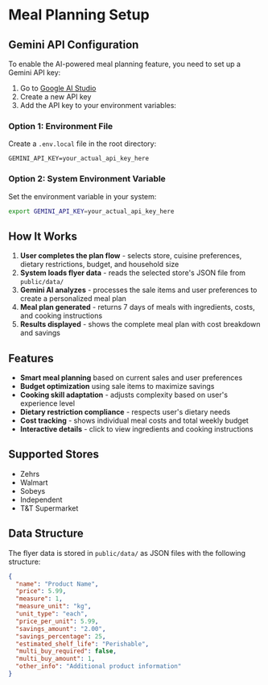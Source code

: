 # Meal Planning Setup

## Gemini API Configuration

To enable the AI-powered meal planning feature, you need to set up a Gemini API key:

1. Go to [Google AI Studio](https://makersuite.google.com/app/apikey)
2. Create a new API key
3. Add the API key to your environment variables:

### Option 1: Environment File
Create a `.env.local` file in the root directory:
```
GEMINI_API_KEY=your_actual_api_key_here
```

### Option 2: System Environment Variable
Set the environment variable in your system:
```bash
export GEMINI_API_KEY=your_actual_api_key_here
```

## How It Works

1. **User completes the plan flow** - selects store, cuisine preferences, dietary restrictions, budget, and household size
2. **System loads flyer data** - reads the selected store's JSON file from `public/data/`
3. **Gemini AI analyzes** - processes the sale items and user preferences to create a personalized meal plan
4. **Meal plan generated** - returns 7 days of meals with ingredients, costs, and cooking instructions
5. **Results displayed** - shows the complete meal plan with cost breakdown and savings

## Features

- **Smart meal planning** based on current sales and user preferences
- **Budget optimization** using sale items to maximize savings
- **Cooking skill adaptation** - adjusts complexity based on user's experience level
- **Dietary restriction compliance** - respects user's dietary needs
- **Cost tracking** - shows individual meal costs and total weekly budget
- **Interactive details** - click to view ingredients and cooking instructions

## Supported Stores

- Zehrs
- Walmart  
- Sobeys
- Independent
- T&T Supermarket

## Data Structure

The flyer data is stored in `public/data/` as JSON files with the following structure:
```json
{
  "name": "Product Name",
  "price": 5.99,
  "measure": 1,
  "measure_unit": "kg",
  "unit_type": "each",
  "price_per_unit": 5.99,
  "savings_amount": "2.00",
  "savings_percentage": 25,
  "estimated_shelf_life": "Perishable",
  "multi_buy_required": false,
  "multi_buy_amount": 1,
  "other_info": "Additional product information"
}
```
